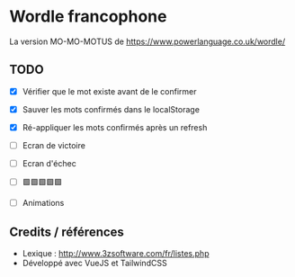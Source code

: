 # Wordle francophone

La version MO-MO-MOTUS de https://www.powerlanguage.co.uk/wordle/

## TODO

- [x] Vérifier que le mot existe avant de le confirmer
- [x] Sauver les mots confirmés dans le localStorage
- [x] Ré-appliquer les mots confirmés après un refresh
- [ ] Ecran de victoire
- [ ] Ecran d'échec
- [ ] 🟩🟩🟩🟩🟩
- [ ] Animations


## Credits / références

- Lexique : http://www.3zsoftware.com/fr/listes.php
- Développé avec VueJS et TailwindCSS


